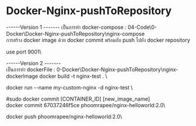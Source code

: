 # Docker-Nginx-pushToRepository
------Version 1 ------- 
เป็นการทำ docker-compose : 04-Code\0-Docker\Docker-Nginx-pushToRepository\nginx-compose\
 การสร้าง docker image ด้วย docker commit พร้อมกับ push ไปยัง docker repository

use port 9001\

------Version 2 -------\
เป็นการทำ dockerFile : 0-Docker\Docker-Nginx-pushToRepository\nginx-dockerImage
docker build -t nginx-test . \


docker run --name my-custom-nginx -d nginx-test \ 


#sudo docker commit [CONTAINER_ID] [new_image_name] \
docker commit 67037246f5ce phoomrapee/nginx-helloworld:2.0\

docker push phoomrapee/nginx-helloworld:2.0\

